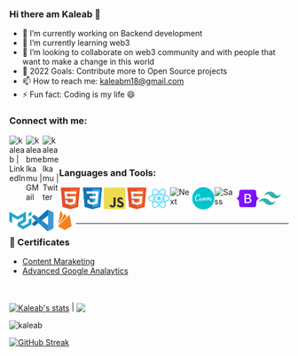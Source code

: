 

### Hi there am Kaleab 👋

- 🔭 I’m currently working on Backend development 
- 🌱 I’m currently learning web3 
- 👯 I’m looking to collaborate on web3 community and with people that want to make a change in this world 
- 🥅 2022 Goals: Contribute more to Open Source projects
- 📫 How to reach me: kaleabm18@gmail.com
- ⚡ Fun fact: Coding is my life 😄

### Connect with me:


[<img align="left" alt="kaleab | LinkedIn" width="30px" src="https://camo.githubusercontent.com/c8a9c5b414cd812ad6a97a46c29af67239ddaeae08c41724ff7d945fb4c047e5/68747470733a2f2f6564656e742e6769746875622e696f2f537570657254696e7949636f6e732f696d616765732f7376672f6c696e6b6564696e2e737667" />][linkedin]
<a href="mailto:kaleabm18@gmail.com"><img align="left" alt="kaleabmelkamu | GMail" width="30px" src="https://camo.githubusercontent.com/4a3dd8d10a27c272fd04b2ce8ed1a130606f95ea6a76b5e19ce8b642faa18c27/68747470733a2f2f6564656e742e6769746875622e696f2f537570657254696e7949636f6e732f696d616765732f7376672f676d61696c2e737667" />
[<img align="left" alt="kaleabmelkamu | Twitter" width="30px" src="https://www.vectorlogo.zone/logos/twitter/twitter-tile.svg" />][twitter]

  <br/>
  <br/>

### Languages and Tools:


  
[<img align="left" alt="HTML5" width="40px" src="https://raw.githubusercontent.com/devicons/devicon/master/icons/html5/html5-original.svg"/>][github]
[<img align="left" alt="CSS" width="40px" src="https://raw.githubusercontent.com/devicons/devicon/master/icons/css3/css3-original.svg"/>][github]
[<img align="left" alt="JavaScript" width="40px" src="https://github.com/devicons/devicon/blob/master/icons/javascript/javascript-original.svg"/>][github]
[<img align="left" alt="Html5" width="40px" src="https://github.com/devicons/devicon/blob/master/icons/html5/html5-original.svg"/>][github]
[<img align="left" alt="React" width="40px" src="https://raw.githubusercontent.com/devicons/devicon/master/icons/react/react-original.svg"/>][github]
[<img align="left" alt="Next" width="40px"  src="https://camo.githubusercontent.com/bfedf1063f58b793a763019beb1a0b8ea4b4d7a3551a4b405ca1052f0a52f33a/68747470733a2f2f7261772e6769746875622e636f6d2f4c69656c416d61722f506f7274666f6c696f2f6d61737465722f7075626c69632f737667732f6e6578746a732e737667"/>][github]
[<img align="left" alt="Canva" width="40px" src="https://raw.githubusercontent.com/devicons/devicon/2ae2a900d2f041da66e950e4d48052658d850630/icons/canva/canva-original.svg"/>][github]
[<img align="left" alt="Sass" width="40px" src="https://camo.githubusercontent.com/3a61a49321fba37513904864aee93be1873b05f2cb84b9c13a5dfbb534ac17fa/68747470733a2f2f6564656e742e6769746875622e696f2f537570657254696e7949636f6e732f696d616765732f7376672f736173732e737667"/>][github]
[<img align="left" alt="Bootstrap" width="40px" src="https://raw.githubusercontent.com/devicons/devicon/master/icons/bootstrap/bootstrap-original.svg"/>][github]
[<img align="left" alt="Tailwind" width="40px" src="https://raw.githubusercontent.com/devicons/devicon/2ae2a900d2f041da66e950e4d48052658d850630/icons/tailwindcss/tailwindcss-plain.svg"/>][github]
[<img align="left" alt="Material UI" width="40px" src="https://raw.githubusercontent.com/devicons/devicon/2ae2a900d2f041da66e950e4d48052658d850630/icons/materialui/materialui-plain.svg"/>][github]
[<img align="left" alt="VS Code" src="https://raw.githubusercontent.com/devicons/devicon/2ae2a900d2f041da66e950e4d48052658d850630/icons/vscode/vscode-original.svg" width="40px"/>][github]
[<img align="left" alt="Firebase" width="40px" src="https://raw.githubusercontent.com/devicons/devicon/2ae2a900d2f041da66e950e4d48052658d850630/icons/firebase/firebase-plain.svg"/>][github]
     
<br/>
<br/>
<br/>
  
---
   ### 📜 Certificates
  

- [Content Maraketing](https://app-eu1.hubspot.com/academy/achievements/lfwbz681/en/1/kaleab-melkamu/content-marketing)
- [Advanced Google Analaytics](https://analytics.google.com/analytics/academy/certificate/S24jmXjtQEKim9mPyVA5Gg)

<br/>
<br/>
<a href="https://github-readme-stats.vercel.app/api?username=kaleabMelkamu&show_icons=true&theme=react&include_all_commits=true&count_private=true&hide_border=true"><img align="center" src="https://github-readme-stats.vercel.app/api?username=kaleabMelkamu&show_icons=true&theme=react&include_all_commits=true&count_private=true&hide_border=true" alt="Kaleab's stats" /></a> | <a href="https://github-readme-stats.vercel.app/api/top-langs/?username=kaleabMelkamu&layout=compact&langs_count=9&theme=react&hide_border=true"><img align="center" src="https://github-readme-stats.vercel.app/api/top-langs/?username=kaleabMelkamu&layout=compact&langs_count=9&theme=react&hide_border=true" /></a> 

<!--
![kaleab's GitHub stats](https://github-readme-stats.vercel.app/api?username=kaleabMelkamu&count_private=true&show_icons=true&theme=radical)
[![Top Langs](https://github-readme-stats.vercel.app/api/top-langs/?username=kaleabMelkamu&layout=compact&theme=react&hide_border=true)](https://github.com/kaleabMelkamu/github-readme-stats)
[![kaleab's wakatime stats](https://github-readme-stats.vercel.app/api/wakatime?username=kaleab)](https://github.com/kaleabMelkamu/github-readme-stats) -->

<p align="left"> <img src="https://komarev.com/ghpvc/?username=kaleabmelkamu&label=Profile%20Views&color=orange&style=flat-square" alt="kaleab" /> </p>
<div align='center'>
    <img src='https://github-readme-stats.vercel.app/api/wakatime?username=Kaleab&layout=compact' alt='' align='left' />
</div>

  [![GitHub Streak](https://github-readme-streak-stats.herokuapp.com/?user=kaleabmelkamu&theme=tokyonight)](https://git.io/streak-stats)
<br>
<br>


[linkedin]: https://www.linkedin.com/in/kaleabmelkamu-a30aa5175/
[github]:  https://github.com/kaleabmelkamu
[twitter]:https://twitter.com/dev_kaleab
